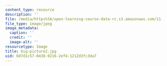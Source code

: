 ```yaml
---
content_type: resource
description: ''
file: /media/https%3A/open-learning-course-data-rc.s3.amazonaws.com/11-124-introduction-to-education-looking-forward-and-looking-back-on-education-fall-2011/687d1c57043892162ef41212d3fc3da7_big-picture2.jpg
file_type: image/jpeg
image_metadata:
  caption: ''
  credit: ''
  image-alt: ''
resourcetype: Image
title: big-picture2.jpg
uid: 687d1c57-0438-9216-2ef4-1212d3fc3da7
---
```

